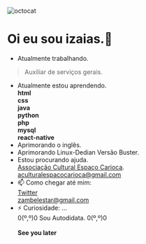 ![octocat](https://user-images.githubusercontent.com/20734038/101563722-8f83ca80-39a8-11eb-9433-952665d2ffab.png)

# Oi eu sou izaias.👋<br />

- Atualmente trabalhando.<br/>
 > Auxiliar de serviços gerais.<br/>
- Atualmente estou aprendendo.<br/>
**html<br/>
css<br/>
java<br/>
python<br/>
php<br/>
mysql<br/>
react-native**<br />
- Aprimorando o inglês.<br/>
- Aprimorando Linux-Dedian Versão Buster.<br/>
- Estou procurando ajuda.<br/>
 [Associação Cultural Espaço Carioca](https://associacaoculturalespacocarioca.000webhostapp.com/index.html).<br/>
 aculturalespacocarioca@gmail.com<br>
- 📫 Como chegar até mim:<br/>
 [Twitter](https://twitter.com/linuxblack)<br/>
zambelestar@gmail.com
- ⚡ Curiosidade: ...<br/>
  0(º,º)0 Sou Autodidata. 0(º,º)0<br /><br />
**See you later**

 
